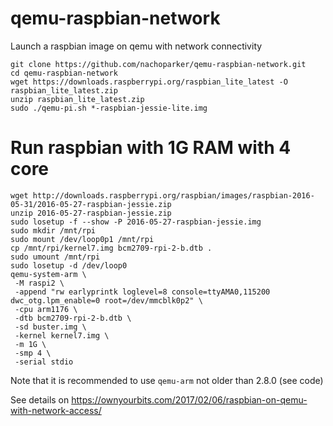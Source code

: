 # qemu-raspbian-network
Launch a raspbian image on qemu with network connectivity

```
git clone https://github.com/nachoparker/qemu-raspbian-network.git
cd qemu-raspbian-network
wget https://downloads.raspberrypi.org/raspbian_lite_latest -O raspbian_lite_latest.zip
unzip raspbian_lite_latest.zip
sudo ./qemu-pi.sh *-raspbian-jessie-lite.img
```

# Run raspbian with 1G RAM with 4 core

```
wget http://downloads.raspberrypi.org/raspbian/images/raspbian-2016-05-31/2016-05-27-raspbian-jessie.zip
unzip 2016-05-27-raspbian-jessie.zip
sudo losetup -f --show -P 2016-05-27-raspbian-jessie.img
sudo mkdir /mnt/rpi
sudo mount /dev/loop0p1 /mnt/rpi
cp /mnt/rpi/kernel7.img bcm2709-rpi-2-b.dtb .
sudo umount /mnt/rpi
sudo losetup -d /dev/loop0
qemu-system-arm \
 -M raspi2 \
 -append "rw earlyprintk loglevel=8 console=ttyAMA0,115200 dwc_otg.lpm_enable=0 root=/dev/mmcblk0p2" \
 -cpu arm1176 \
 -dtb bcm2709-rpi-2-b.dtb \
 -sd buster.img \
 -kernel kernel7.img \
 -m 1G \
 -smp 4 \
 -serial stdio
```

Note that it is recommended to use `qemu-arm` not older than 2.8.0 (see code)

See details on https://ownyourbits.com/2017/02/06/raspbian-on-qemu-with-network-access/
